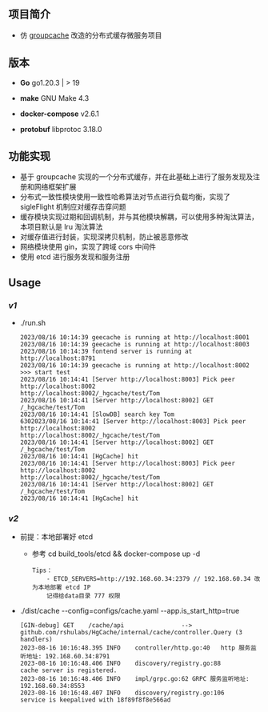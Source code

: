 ## 项目简介

- 仿 [groupcache](https://github.com/golang/groupcache) 改造的分布式缓存微服务项目

## 版本

- **Go** go1.20.3 | > 19
- **make** GNU Make 4.3

- **docker-compose** v2.6.1
- **protobuf** libprotoc 3.18.0

## 功能实现

- 基于 groupcache 实现的⼀个分布式缓存，并在此基础上进行了服务发现及注册和网络框架扩展
- 分布式一致性模块使用一致性哈希算法对节点进行负载均衡，实现了 sigleFlight 机制应对缓存击穿问题
- 缓存模块实现过期和回调机制，并与其他模块解耦，可以使用多种淘汰算法，本项目默认是 lru 淘汰算法
- 对缓存值进行封装，实现深拷贝机制，防止被恶意修改
- 网络模块使用 gin，实现了跨域 cors 中间件
- 使用 etcd 进行服务发现和服务注册

## Usage

### _v1_

- ./run.sh

  ```
  2023/08/16 10:14:39 geecache is running at http://localhost:8001
  2023/08/16 10:14:39 geecache is running at http://localhost:8003
  2023/08/16 10:14:39 fontend server is running at http://localhost:8791
  2023/08/16 10:14:39 geecache is running at http://localhost:8002
  >>> start test
  2023/08/16 10:14:41 [Server http://localhost:8003] Pick peer http://localhost:8002
  http://localhost:8002/_hgcache/test/Tom
  2023/08/16 10:14:41 [Server http://localhost:8002] GET /_hgcache/test/Tom
  2023/08/16 10:14:41 [SlowDB] search key Tom
  6302023/08/16 10:14:41 [Server http://localhost:8003] Pick peer http://localhost:8002
  http://localhost:8002/_hgcache/test/Tom
  2023/08/16 10:14:41 [Server http://localhost:8002] GET /_hgcache/test/Tom
  2023/08/16 10:14:41 [HgCache] hit
  2023/08/16 10:14:41 [Server http://localhost:8003] Pick peer http://localhost:8002
  http://localhost:8002/_hgcache/test/Tom
  2023/08/16 10:14:41 [Server http://localhost:8002] GET /_hgcache/test/Tom
  2023/08/16 10:14:41 [HgCache] hit
  ```

### _v2_

- 前提：本地部署好 etcd

  - 参考 cd build_tools/etcd && docker-compose up -d

    ```
    Tips：
    	- ETCD_SERVERS=http://192.168.60.34:2379 // 192.168.60.34 改为本地部署 etcd IP
    	记得给data目录 777 权限
    ```

- ./dist/cache --config=configs/cache.yaml --app.is_start_http=true

  ```
  [GIN-debug] GET    /cache/api                --> github.com/rshulabs/HgCache/internal/cache/controller.Query (3 handlers)
  2023-08-16 10:16:48.395 INFO    controller/http.go:40   http 服务监听地址: 192.168.60.34:8791
  2023-08-16 10:16:48.406 INFO    discovery/registry.go:88        cache server is registered.
  2023-08-16 10:16:48.406 INFO    impl/grpc.go:62 GRPC 服务监听地址: 192.168.60.34:8553
  2023-08-16 10:16:48.407 INFO    discovery/registry.go:106       service is keepalived with 18f89f8f8e566ad
  ```
